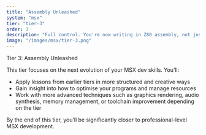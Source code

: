 ```yaml
---
title: "Assembly Unleashed"
system: "msx"
tier: "tier-3"
order: 3
description: "Full control. You're now writing in Z80 assembly, not just dabbling."
image: "/images/msx/tier-3.png"
---
```


Tier 3: Assembly Unleashed

This tier focuses on the next evolution of your MSX dev skills.
You’ll:
- Apply lessons from earlier tiers in more structured and creative ways
- Gain insight into how to optimise your programs and manage resources
- Work with more advanced techniques such as graphics rendering, audio synthesis,
  memory management, or toolchain improvement depending on the tier

By the end of this tier, you’ll be significantly closer to professional-level MSX development.

